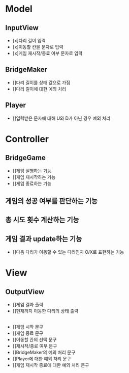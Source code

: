 # Model
## InputView
  - [x]다리 길이 입력
  - [x]이동할 칸을 문자로 입력
  - [x]게임 재시작/종료 여부 문자로 입력

## BridgeMaker
  - []다리 길이를 상태 값으로 가짐
  - []다리 길이에 대한 예외 처리

## Player
   - []입력받은 문자에 대해 U와 D가 아닌 경우 예외 처리



# Controller
## BridgeGame
  - []게임 실행하는 기능
  - []게임 재시작하는 기능
  - []게임 종료하는 기능

## 게임의 성공 여부를 판단하는 기능

## 총 시도 횟수 계산하는 기능

## 게임 결과 update하는 기능
  - []다음 다리가 이동할 수 있는 다리인지 O/X로 표현하는 기능



# View
## OutputView
  - []게임 결과 출력
  - []현재까지 이동한 다리의 상태 출력
  
## 
  - []게임 시작 문구
  - []게임 종료 문구
  - []이동할 칸의 선택 문구
  - []재시작/종료 여부 문구
  - []BridgeMaker의 예외 처리 문구
  - []Player에 대한 예외 처리 문구
  - []게임 재시작 종료에 대한 예외 처리 문구